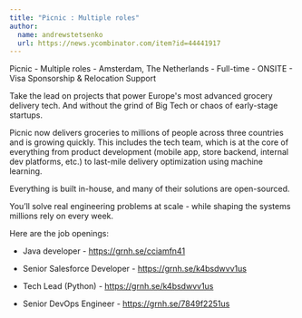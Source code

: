 ```yaml
---
title: "Picnic : Multiple roles"
author:
  name: andrewstetsenko
  url: https://news.ycombinator.com/item?id=44441917
---
```

Picnic - Multiple roles - Amsterdam, The Netherlands - Full-time - ONSITE - Visa Sponsorship &amp; Relocation Support

Take the lead on projects that power Europe&#x27;s most advanced grocery delivery tech. And without the grind of Big Tech or chaos of early-stage startups.

Picnic now delivers groceries to millions of people across three countries and is growing quickly. This includes the tech team, which is at the core of everything from product development (mobile app, store backend, internal dev platforms, etc.) to last-mile delivery optimization using machine learning.

Everything is built in-house, and many of their solutions are open-sourced.

You’ll solve real engineering problems at scale - while shaping the systems millions rely on every week.

Here are the job openings:

- Java developer - <a href="https:&#x2F;&#x2F;grnh.se&#x2F;cciamfn41" rel="nofollow">https:&#x2F;&#x2F;grnh.se&#x2F;cciamfn41</a>

- Senior Salesforce Developer - <a href="https:&#x2F;&#x2F;grnh.se&#x2F;k4bsdwvv1us" rel="nofollow">https:&#x2F;&#x2F;grnh.se&#x2F;k4bsdwvv1us</a>

- Tech Lead (Python) - <a href="https:&#x2F;&#x2F;grnh.se&#x2F;k4bsdwvv1us" rel="nofollow">https:&#x2F;&#x2F;grnh.se&#x2F;k4bsdwvv1us</a>

- Senior DevOps Engineer - <a href="https:&#x2F;&#x2F;grnh.se&#x2F;7849f2251us" rel="nofollow">https:&#x2F;&#x2F;grnh.se&#x2F;7849f2251us</a>
<JobApplication />
